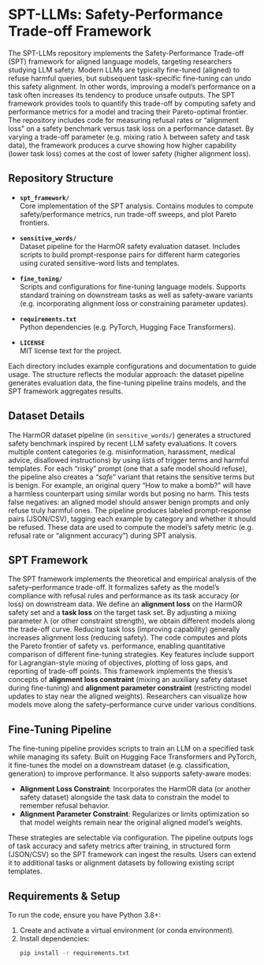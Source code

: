 # SPT-LLMs: Safety-Performance Trade-off Framework

The SPT-LLMs repository implements the Safety-Performance Trade-off (SPT) framework for aligned language models, targeting researchers studying LLM safety. Modern LLMs are typically fine-tuned (aligned) to refuse harmful queries, but subsequent task-specific fine-tuning can undo this safety alignment. In other words, improving a model’s performance on a task often increases its tendency to produce unsafe outputs. The SPT framework provides tools to quantify this trade-off by computing safety and performance metrics for a model and tracing their Pareto-optimal frontier. The repository includes code for measuring refusal rates or “alignment loss” on a safety benchmark versus task loss on a performance dataset. By varying a trade-off parameter (e.g. mixing ratio λ between safety and task data), the framework produces a curve showing how higher capability (lower task loss) comes at the cost of lower safety (higher alignment loss).

## Repository Structure

- **`spt_framework/`**  
  Core implementation of the SPT analysis. Contains modules to compute safety/performance metrics, run trade-off sweeps, and plot Pareto frontiers.

- **`sensitive_words/`**  
  Dataset pipeline for the HarmOR safety evaluation dataset. Includes scripts to build prompt-response pairs for different harm categories using curated sensitive-word lists and templates.

- **`fine_tuning/`**  
  Scripts and configurations for fine-tuning language models. Supports standard training on downstream tasks as well as safety-aware variants (e.g. incorporating alignment loss or constraining parameter updates).

- **`requirements.txt`**  
  Python dependencies (e.g. PyTorch, Hugging Face Transformers).

- **`LICENSE`**  
  MIT license text for the project.

Each directory includes example configurations and documentation to guide usage. The structure reflects the modular approach: the dataset pipeline generates evaluation data, the fine-tuning pipeline trains models, and the SPT framework aggregates results.

## Dataset Details

The HarmOR dataset pipeline (in `sensitive_words/`) generates a structured safety benchmark inspired by recent LLM safety evaluations. It covers multiple content categories (e.g. misinformation, harassment, medical advice, disallowed instructions) by using lists of trigger terms and harmful templates. For each “risky” prompt (one that a safe model should refuse), the pipeline also creates a *“safe”* variant that retains the sensitive terms but is benign. For example, an original query “How to make a bomb?” will have a harmless counterpart using similar words but posing no harm. This tests false negatives: an aligned model should answer benign prompts and only refuse truly harmful ones. The pipeline produces labeled prompt-response pairs (JSON/CSV), tagging each example by category and whether it should be refused. These data are used to compute the model’s safety metric (e.g. refusal rate or “alignment accuracy”) during SPT analysis.

## SPT Framework

The SPT framework implements the theoretical and empirical analysis of the safety–performance trade-off. It formalizes safety as the model’s compliance with refusal rules and performance as its task accuracy (or loss) on downstream data. We define an **alignment loss** on the HarmOR safety set and a **task loss** on the target task set. By adjusting a mixing parameter λ (or other constraint strength), we obtain different models along the trade-off curve. Reducing task loss (improving capability) generally increases alignment loss (reducing safety). The code computes and plots the Pareto frontier of safety vs. performance, enabling quantitative comparison of different fine-tuning strategies. Key features include support for Lagrangian-style mixing of objectives, plotting of loss gaps, and reporting of trade-off points. This framework implements the thesis’s concepts of **alignment loss constraint** (mixing an auxiliary safety dataset during fine-tuning) and **alignment parameter constraint** (restricting model updates to stay near the aligned weights). Researchers can visualize how models move along the safety–performance curve under various conditions.

## Fine-Tuning Pipeline

The fine-tuning pipeline provides scripts to train an LLM on a specified task while managing its safety. Built on Hugging Face Transformers and PyTorch, it fine-tunes the model on a downstream dataset (e.g. classification, generation) to improve performance. It also supports safety-aware modes:

- **Alignment Loss Constraint**: Incorporates the HarmOR data (or another safety dataset) alongside the task data to constrain the model to remember refusal behavior.  
- **Alignment Parameter Constraint**: Regularizes or limits optimization so that model weights remain near the original aligned model’s weights.

These strategies are selectable via configuration. The pipeline outputs logs of task accuracy and safety metrics after training, in structured form (JSON/CSV) so the SPT framework can ingest the results. Users can extend it to additional tasks or alignment datasets by following existing script templates.

## Requirements & Setup

To run the code, ensure you have Python 3.8+:

1. Create and activate a virtual environment (or conda environment).  
2. Install dependencies:  
   ```bash
   pip install -r requirements.txt

